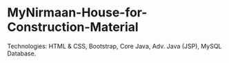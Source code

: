 # MyNirmaan-House-for-Construction-Material
Technologies: HTML &amp; CSS, Bootstrap, Core Java, Adv. Java (JSP), MySQL Database. 
